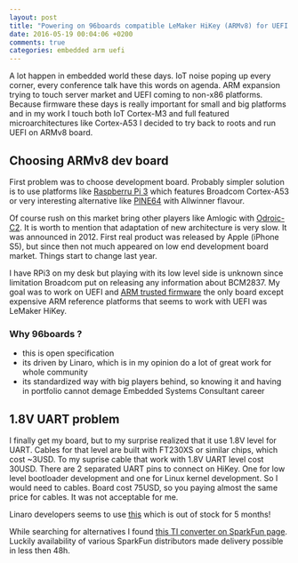 ```yaml
---
layout: post
title: "Powering on 96boards compatible LeMaker HiKey (ARMv8) for UEFI development"
date: 2016-05-19 00:04:06 +0200
comments: true
categories: embedded arm uefi
---
```


A lot happen in embedded world these days. IoT noise poping up every corner,
every conference talk have this words on agenda. ARM expansion trying to touch
server market and UEFI coming to non-x86 platforms. Because firmware these days
is really important for small and big platforms and in my work I touch both IoT
Cortex-M3 and full featured microarchitectures like Cortex-A53 I decided to try
back to roots and run UEFI on ARMv8 board.


## Choosing ARMv8 dev board

First problem was to choose development board. Probably simpler solution is to
use platforms like [Raspberru Pi 3](https://www.raspberrypi.org/magpi/raspberry-pi-3-specs-benchmarks/) which
features Broadcom Cortex-A53 or very interesting alternative like
[PINE64](https://www.pine64.com/product#intro) with Allwinner flavour.

Of course rush on this market bring other players like Amlogic with
[Odroic-C2](http://www.hardkernel.com/main/products/prdt_info.php?g_code=G145457216438).
It is worth to mention that adaptation of new architecture is very slow. It was
announced in 2012. First real product was released by Apple (iPhone S5), but
since then not much appeared on low end development board market. Things start
to change last year.

I have RPi3 on my desk but playing with its low level side is unknown since
limitation Broadcom put on releasing any information about BCM2837. My goal was
to work on UEFI and [ARM trusted firmware](https://github.com/ARM-software/arm-trusted-firmware)
the only board except expensive ARM reference platforms that seems to work with
UEFI was LeMaker HiKey.

### Why 96boards ?

* this is open specification
* its driven by Linaro, which is in my opinion do a lot of great work for whole
  community
* its standardized way with big players behind, so knowing it and having in
  portfolio cannot demage Embedded Systems Consultant career


## 1.8V UART problem

I finally get my board, but to my surprise realized that it use 1.8V level for
UART. Cables for that level are built with FT230XS or similar chips, which cost
~3USD. To my suprise cable that work with 1.8V UART level cost 30USD. There are
2 separated UART pins to connect on HiKey. One for low level bootloader
development and one for Linux kernel development. So I would need to cables.
Board cost 75USD, so you paying almost the same price for cables. It was not
acceptable for me.

Linaro developers seems to use [this](http://www.seeedstudio.com/depot/96Boards-UART-p-2525.html)
which is out of stock for 5 months!

While searching for alternatives I found [this TI converter on SparkFun page](https://www.sparkfun.com/products/11771).
Luckily availability of various SparkFun distributors made delivery possible in
less then 48h.
